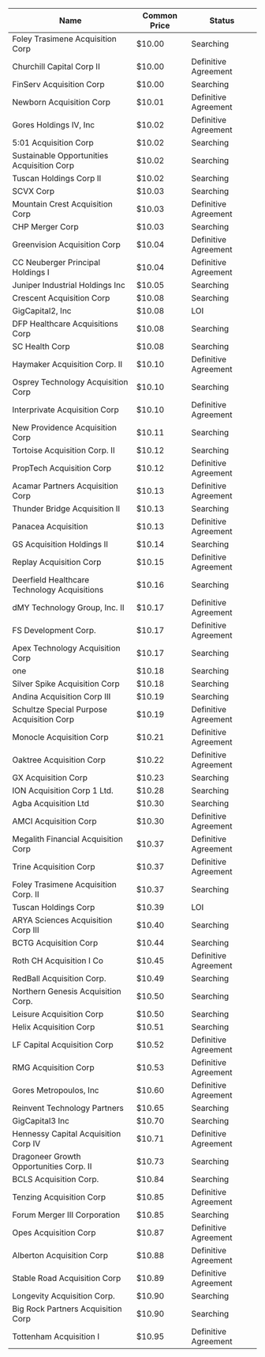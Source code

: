Name                                         | Common Price  | Status              
-------------------------------------------- | ------------- | --------------------
Foley Trasimene Acquisition Corp             | $10.00        | Searching           
Churchill Capital Corp II                    | $10.00        | Definitive Agreement
FinServ Acquisition Corp                     | $10.00        | Searching           
Newborn Acquisition Corp                     | $10.01        | Definitive Agreement
Gores Holdings IV, Inc                       | $10.02        | Definitive Agreement
5:01 Acquisition Corp                        | $10.02        | Searching           
Sustainable Opportunities Acquisition Corp   | $10.02        | Searching           
Tuscan Holdings Corp II                      | $10.02        | Searching           
SCVX Corp                                    | $10.03        | Searching           
Mountain Crest Acquisition Corp              | $10.03        | Definitive Agreement
CHP Merger Corp                              | $10.03        | Searching           
Greenvision Acquisition Corp                 | $10.04        | Definitive Agreement
CC Neuberger Principal Holdings I            | $10.04        | Definitive Agreement
Juniper Industrial Holdings Inc              | $10.05        | Searching           
Crescent Acquisition Corp                    | $10.08        | Searching           
GigCapital2, Inc                             | $10.08        | LOI                 
DFP Healthcare Acquisitions Corp             | $10.08        | Searching           
SC Health Corp                               | $10.08        | Searching           
Haymaker Acquisition Corp. II                | $10.10        | Definitive Agreement
Osprey Technology Acquisition Corp           | $10.10        | Searching           
Interprivate Acquisition Corp                | $10.10        | Definitive Agreement
New Providence Acquisition Corp              | $10.11        | Searching           
Tortoise Acquisition Corp. II                | $10.12        | Searching           
PropTech Acquisition Corp                    | $10.12        | Definitive Agreement
Acamar Partners Acquisition Corp             | $10.13        | Definitive Agreement
Thunder Bridge Acquisition II                | $10.13        | Searching           
Panacea Acquisition                          | $10.13        | Definitive Agreement
GS Acquisition Holdings II                   | $10.14        | Searching           
Replay Acquisition Corp                      | $10.15        | Definitive Agreement
Deerfield Healthcare Technology Acquisitions | $10.16        | Searching           
dMY Technology Group, Inc. II                | $10.17        | Definitive Agreement
FS Development Corp.                         | $10.17        | Definitive Agreement
Apex Technology Acquisition Corp             | $10.17        | Searching           
one                                          | $10.18        | Searching           
Silver Spike Acquisition Corp                | $10.18        | Searching           
Andina Acquisition Corp III                  | $10.19        | Searching           
Schultze Special Purpose Acquisition Corp    | $10.19        | Definitive Agreement
Monocle Acquisition Corp                     | $10.21        | Definitive Agreement
Oaktree Acquisition Corp                     | $10.22        | Definitive Agreement
GX Acquisition Corp                          | $10.23        | Searching           
ION Acquisition Corp 1 Ltd.                  | $10.28        | Searching           
Agba Acquisition Ltd                         | $10.30        | Searching           
AMCI Acquisition Corp                        | $10.30        | Definitive Agreement
Megalith Financial Acquisition Corp          | $10.37        | Definitive Agreement
Trine Acquisition Corp                       | $10.37        | Definitive Agreement
Foley Trasimene Acquisition Corp. II         | $10.37        | Searching           
Tuscan Holdings Corp                         | $10.39        | LOI                 
ARYA Sciences Acquisition Corp III           | $10.40        | Searching           
BCTG Acquisition Corp                        | $10.44        | Searching           
Roth CH Acquisition I Co                     | $10.45        | Definitive Agreement
RedBall Acquisition Corp.                    | $10.49        | Searching           
Northern Genesis Acquisition Corp.           | $10.50        | Searching           
Leisure Acquisition Corp                     | $10.50        | Searching           
Helix Acquisition Corp                       | $10.51        | Searching           
LF Capital Acquisition Corp                  | $10.52        | Definitive Agreement
RMG Acquisition Corp                         | $10.53        | Definitive Agreement
Gores Metropoulos, Inc                       | $10.60        | Definitive Agreement
Reinvent Technology Partners                 | $10.65        | Searching           
GigCapital3 Inc                              | $10.70        | Searching           
Hennessy Capital Acquisition Corp IV         | $10.71        | Definitive Agreement
Dragoneer Growth Opportunities Corp. II      | $10.73        | Searching           
BCLS Acquisition Corp.                       | $10.84        | Searching           
Tenzing Acquisition Corp                     | $10.85        | Definitive Agreement
Forum Merger III Corporation                 | $10.85        | Searching           
Opes Acquisition Corp                        | $10.87        | Definitive Agreement
Alberton Acquisition Corp                    | $10.88        | Definitive Agreement
Stable Road Acquisition Corp                 | $10.89        | Definitive Agreement
Longevity Acquisition Corp.                  | $10.90        | Searching           
Big Rock Partners Acquisition Corp           | $10.90        | Searching           
Tottenham Acquisition I                      | $10.95        | Definitive Agreement
